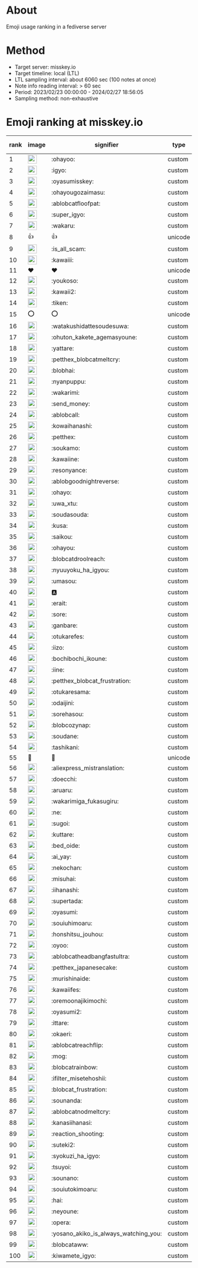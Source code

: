 # About
Emoji usage ranking in a fediverse server

# Method
- Target server: misskey.io
- Target timeline: local (LTL)
- LTL sampling interval: about 6060 sec (100 notes at once)
- Note info reading interval: > 60 sec
- Period: 2023/02/23 00:00:00 - 2024/02/27 18:56:05 
- Sampling method: non-exhaustive

# Emoji ranking at misskey.io

|rank|image|signifier|type|frequency score|
|----|----|----|----|----|
|1|<img height="24" src="https://misskey.io/emoji/ohayoo.webp">|:ohayoo:|custom|165953|
|2|<img height="24" src="https://misskey.io/emoji/igyo.webp">|:igyo:|custom|113935|
|3|<img height="24" src="https://misskey.io/emoji/oyasumisskey.webp">|:oyasumisskey:|custom|71953|
|4|<img height="24" src="https://misskey.io/emoji/ohayougozaimasu.webp">|:ohayougozaimasu:|custom|41148|
|5|<img height="24" src="https://misskey.io/emoji/ablobcatfloofpat.webp">|:ablobcatfloofpat:|custom|33142|
|6|<img height="24" src="https://misskey.io/emoji/super_igyo.webp">|:super_igyo:|custom|31947|
|7|<img height="24" src="https://misskey.io/emoji/wakaru.webp">|:wakaru:|custom|28955|
|8|👍|👍|unicode|24479|
|9|<img height="24" src="https://misskey.io/emoji/is_all_scam.webp">|:is_all_scam:|custom|23439|
|10|<img height="24" src="https://misskey.io/emoji/kawaiii.webp">|:kawaiii:|custom|21815|
|11|❤|❤|unicode|19811|
|12|<img height="24" src="https://misskey.io/emoji/youkoso.webp">|:youkoso:|custom|19574|
|13|<img height="24" src="https://misskey.io/emoji/kawaii2.webp">|:kawaii2:|custom|18684|
|14|<img height="24" src="https://misskey.io/emoji/tiken.webp">|:tiken:|custom|16990|
|15|⭕|⭕|unicode|16305|
|16|<img height="24" src="https://misskey.io/emoji/watakushidattesoudesuwa.webp">|:watakushidattesoudesuwa:|custom|16187|
|17|<img height="24" src="https://misskey.io/emoji/ohuton_kakete_agemasyoune.webp">|:ohuton_kakete_agemasyoune:|custom|15982|
|18|<img height="24" src="https://misskey.io/emoji/yattare.webp">|:yattare:|custom|15718|
|19|<img height="24" src="https://misskey.io/emoji/petthex_blobcatmeltcry.webp">|:petthex_blobcatmeltcry:|custom|15570|
|20|<img height="24" src="https://misskey.io/emoji/blobhai.webp">|:blobhai:|custom|15039|
|21|<img height="24" src="https://misskey.io/emoji/nyanpuppu.webp">|:nyanpuppu:|custom|14271|
|22|<img height="24" src="https://misskey.io/emoji/wakarimi.webp">|:wakarimi:|custom|14227|
|23|<img height="24" src="https://misskey.io/emoji/send_money.webp">|:send_money:|custom|13208|
|24|<img height="24" src="https://misskey.io/emoji/ablobcall.webp">|:ablobcall:|custom|12806|
|25|<img height="24" src="https://misskey.io/emoji/kowaihanashi.webp">|:kowaihanashi:|custom|12466|
|26|<img height="24" src="https://misskey.io/emoji/petthex.webp">|:petthex:|custom|12305|
|27|<img height="24" src="https://misskey.io/emoji/soukamo.webp">|:soukamo:|custom|11246|
|28|<img height="24" src="https://misskey.io/emoji/kawaiine.webp">|:kawaiine:|custom|11144|
|29|<img height="24" src="https://misskey.io/emoji/resonyance.webp">|:resonyance:|custom|11108|
|30|<img height="24" src="https://misskey.io/emoji/ablobgoodnightreverse.webp">|:ablobgoodnightreverse:|custom|10728|
|31|<img height="24" src="https://misskey.io/emoji/ohayo.webp">|:ohayo:|custom|10516|
|32|<img height="24" src="https://misskey.io/emoji/uwa_xtu.webp">|:uwa_xtu:|custom|10087|
|33|<img height="24" src="https://misskey.io/emoji/soudasouda.webp">|:soudasouda:|custom|9815|
|34|<img height="24" src="https://misskey.io/emoji/kusa.webp">|:kusa:|custom|9810|
|35|<img height="24" src="https://misskey.io/emoji/saikou.webp">|:saikou:|custom|9361|
|36|<img height="24" src="https://misskey.io/emoji/ohayou.webp">|:ohayou:|custom|9084|
|37|<img height="24" src="https://misskey.io/emoji/blobcatdroolreach.webp">|:blobcatdroolreach:|custom|8389|
|38|<img height="24" src="https://misskey.io/emoji/nyuuyoku_ha_igyou.webp">|:nyuuyoku_ha_igyou:|custom|8214|
|39|<img height="24" src="https://misskey.io/emoji/umasou.webp">|:umasou:|custom|7883|
|40|<img height="24" src="https://misskey.io/emoji/a.webp">|:a:|custom|7815|
|41|<img height="24" src="https://misskey.io/emoji/erait.webp">|:erait:|custom|7564|
|42|<img height="24" src="https://misskey.io/emoji/sore.webp">|:sore:|custom|7388|
|43|<img height="24" src="https://misskey.io/emoji/ganbare.webp">|:ganbare:|custom|7146|
|44|<img height="24" src="https://misskey.io/emoji/otukarefes.webp">|:otukarefes:|custom|7117|
|45|<img height="24" src="https://misskey.io/emoji/iizo.webp">|:iizo:|custom|7028|
|46|<img height="24" src="https://misskey.io/emoji/bochibochi_ikoune.webp">|:bochibochi_ikoune:|custom|7021|
|47|<img height="24" src="https://misskey.io/emoji/iine.webp">|:iine:|custom|6925|
|48|<img height="24" src="https://misskey.io/emoji/petthex_blobcat_frustration.webp">|:petthex_blobcat_frustration:|custom|6825|
|49|<img height="24" src="https://misskey.io/emoji/otukaresama.webp">|:otukaresama:|custom|6715|
|50|<img height="24" src="https://misskey.io/emoji/odaijini.webp">|:odaijini:|custom|6474|
|51|<img height="24" src="https://misskey.io/emoji/sorehasou.webp">|:sorehasou:|custom|6406|
|52|<img height="24" src="https://misskey.io/emoji/blobcozynap.webp">|:blobcozynap:|custom|6062|
|53|<img height="24" src="https://misskey.io/emoji/soudane.webp">|:soudane:|custom|5921|
|54|<img height="24" src="https://misskey.io/emoji/tashikani.webp">|:tashikani:|custom|5890|
|55|🎉|🎉|unicode|5560|
|56|<img height="24" src="https://misskey.io/emoji/aliexpress_mistranslation.webp">|:aliexpress_mistranslation:|custom|5455|
|57|<img height="24" src="https://misskey.io/emoji/doecchi.webp">|:doecchi:|custom|5431|
|58|<img height="24" src="https://misskey.io/emoji/aruaru.webp">|:aruaru:|custom|5421|
|59|<img height="24" src="https://misskey.io/emoji/wakarimiga_fukasugiru.webp">|:wakarimiga_fukasugiru:|custom|5380|
|60|<img height="24" src="https://misskey.io/emoji/ne.webp">|:ne:|custom|5316|
|61|<img height="24" src="https://misskey.io/emoji/sugoi.webp">|:sugoi:|custom|5221|
|62|<img height="24" src="https://misskey.io/emoji/kuttare.webp">|:kuttare:|custom|5195|
|63|<img height="24" src="https://misskey.io/emoji/bed_oide.webp">|:bed_oide:|custom|5106|
|64|<img height="24" src="https://misskey.io/emoji/ai_yay.webp">|:ai_yay:|custom|5009|
|65|<img height="24" src="https://misskey.io/emoji/nekochan.webp">|:nekochan:|custom|4925|
|66|<img height="24" src="https://misskey.io/emoji/misuhai.webp">|:misuhai:|custom|4861|
|67|<img height="24" src="https://misskey.io/emoji/iihanashi.webp">|:iihanashi:|custom|4827|
|68|<img height="24" src="https://misskey.io/emoji/supertada.webp">|:supertada:|custom|4819|
|69|<img height="24" src="https://misskey.io/emoji/oyasumi.webp">|:oyasumi:|custom|4793|
|70|<img height="24" src="https://misskey.io/emoji/souiuhimoaru.webp">|:souiuhimoaru:|custom|4715|
|71|<img height="24" src="https://misskey.io/emoji/honshitsu_jouhou.webp">|:honshitsu_jouhou:|custom|4640|
|72|<img height="24" src="https://misskey.io/emoji/oyoo.webp">|:oyoo:|custom|4634|
|73|<img height="24" src="https://misskey.io/emoji/ablobcatheadbangfastultra.webp">|:ablobcatheadbangfastultra:|custom|4564|
|74|<img height="24" src="https://misskey.io/emoji/petthex_japanesecake.webp">|:petthex_japanesecake:|custom|4551|
|75|<img height="24" src="https://misskey.io/emoji/murishinaide.webp">|:murishinaide:|custom|4502|
|76|<img height="24" src="https://misskey.io/emoji/kawaiifes.webp">|:kawaiifes:|custom|4351|
|77|<img height="24" src="https://misskey.io/emoji/oremoonajikimochi.webp">|:oremoonajikimochi:|custom|4208|
|78|<img height="24" src="https://misskey.io/emoji/oyasumi2.webp">|:oyasumi2:|custom|4112|
|79|<img height="24" src="https://misskey.io/emoji/ittare.webp">|:ittare:|custom|4046|
|80|<img height="24" src="https://misskey.io/emoji/okaeri.webp">|:okaeri:|custom|4001|
|81|<img height="24" src="https://misskey.io/emoji/ablobcatreachflip.webp">|:ablobcatreachflip:|custom|3932|
|82|<img height="24" src="https://misskey.io/emoji/mog.webp">|:mog:|custom|3877|
|83|<img height="24" src="https://misskey.io/emoji/blobcatrainbow.webp">|:blobcatrainbow:|custom|3825|
|84|<img height="24" src="https://misskey.io/emoji/ifilter_misetehoshii.webp">|:ifilter_misetehoshii:|custom|3792|
|85|<img height="24" src="https://misskey.io/emoji/blobcat_frustration.webp">|:blobcat_frustration:|custom|3719|
|86|<img height="24" src="https://misskey.io/emoji/sounanda.webp">|:sounanda:|custom|3710|
|87|<img height="24" src="https://misskey.io/emoji/ablobcatnodmeltcry.webp">|:ablobcatnodmeltcry:|custom|3642|
|88|<img height="24" src="https://misskey.io/emoji/kanasiihanasi.webp">|:kanasiihanasi:|custom|3595|
|89|<img height="24" src="https://misskey.io/emoji/reaction_shooting.webp">|:reaction_shooting:|custom|3572|
|90|<img height="24" src="https://misskey.io/emoji/suteki2.webp">|:suteki2:|custom|3538|
|91|<img height="24" src="https://misskey.io/emoji/syokuzi_ha_igyo.webp">|:syokuzi_ha_igyo:|custom|3448|
|92|<img height="24" src="https://misskey.io/emoji/tsuyoi.webp">|:tsuyoi:|custom|3426|
|93|<img height="24" src="https://misskey.io/emoji/sounano.webp">|:sounano:|custom|3405|
|94|<img height="24" src="https://misskey.io/emoji/souiutokimoaru.webp">|:souiutokimoaru:|custom|3376|
|95|<img height="24" src="https://misskey.io/emoji/hai.webp">|:hai:|custom|3376|
|96|<img height="24" src="https://misskey.io/emoji/neyoune.webp">|:neyoune:|custom|3338|
|97|<img height="24" src="https://misskey.io/emoji/opera.webp">|:opera:|custom|3222|
|98|<img height="24" src="https://misskey.io/emoji/yosano_akiko_is_always_watching_you.webp">|:yosano_akiko_is_always_watching_you:|custom|3194|
|99|<img height="24" src="https://misskey.io/emoji/blobcataww.webp">|:blobcataww:|custom|3122|
|100|<img height="24" src="https://misskey.io/emoji/kiwamete_igyo.webp">|:kiwamete_igyo:|custom|3095|
